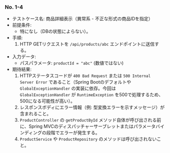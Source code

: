 ### No. 1-4

- テストケース名: 商品詳細表示（異常系 - 不正な形式の商品IDを指定）
- 前提条件:
  - 特になし（DBの状態によらない）。
- 手順:
  1. HTTP GETリクエストを `/api/products/abc` エンドポイントに送信する。
- 入力データ:
  - パスパラメータ: `productId = "abc"` (数値ではない)
- 期待結果:
  1. HTTPステータスコードが `400 Bad Request` または `500 Internal Server Error` であること（Spring Bootのデフォルトや `GlobalExceptionHandler` の実装に依存。今回は `GlobalExceptionHandler` が `RuntimeException` を500で処理するため、500になる可能性が高い）。
  2. レスポンスボディにエラー情報（例: 型変換エラーを示すメッセージ）が含まれること。
  3. `ProductController` の `getProductById` メソッド自体が呼び出される前に、Spring MVCのディスパッチャーサーブレットまたはパラメータバインディングの段階でエラーが発生する。
  4. `ProductService` や `ProductRepository` のメソッドは呼び出されないこと。
